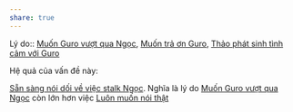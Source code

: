 ```yaml
---
share: true
---
```

Lý do:: [Muốn Guro vượt qua Ngọc](./%C4%90i%E1%BB%81u%20mu%E1%BB%91n%20l%C3%A0m%20cho%20ng%C6%B0%E1%BB%9Di%20kh%C3%A1c/Mu%E1%BB%91n%20Guro%20v%C6%B0%E1%BB%A3t%20qua%20Ng%E1%BB%8Dc.md), [Muốn trả ơn Guro](./%C4%90i%E1%BB%81u%20mu%E1%BB%91n%20l%C3%A0m%20cho%20ng%C6%B0%E1%BB%9Di%20kh%C3%A1c/Mu%E1%BB%91n%20tr%E1%BA%A3%20%C6%A1n%20Guro.md), [Thảo phát sinh tình cảm với Guro](../../3%20K%E1%BA%BF%20ho%E1%BA%A1ch%20h%E1%BB%97%20tr%E1%BB%A3/%C4%90i%E1%BB%83m%20m%E1%BA%A1nh,%20%C4%91i%E1%BB%83m%20y%E1%BA%BFu,%20th%C3%A1ch%20th%E1%BB%A9c/%C4%90i%E1%BB%83m%20y%E1%BA%BFu/Th%E1%BA%A3o%20ph%C3%A1t%20sinh%20t%C3%ACnh%20c%E1%BA%A3m%20v%E1%BB%9Bi%20Guro.md)

Hệ quả của vấn đề này:


[Sẵn sàng nói dối về việc stalk Ngọc](S%E1%BA%B5n%20s%C3%A0ng%20n%C3%B3i%20d%E1%BB%91i%20v%E1%BB%81%20vi%E1%BB%87c%20stalk%20Ng%E1%BB%8Dc.md). Nghĩa là lý do [Muốn Guro vượt qua Ngọc](./%C4%90i%E1%BB%81u%20mu%E1%BB%91n%20l%C3%A0m%20cho%20ng%C6%B0%E1%BB%9Di%20kh%C3%A1c/Mu%E1%BB%91n%20Guro%20v%C6%B0%E1%BB%A3t%20qua%20Ng%E1%BB%8Dc.md) còn lớn hơn việc [Luôn muốn nói thật](../Quan%20%C4%91i%E1%BB%83m,%20th%C3%A1i%20%C4%91%E1%BB%99,%20nguy%C3%AAn%20t%E1%BA%AFc%20s%E1%BB%91ng,%20%C4%91i%E1%BB%81u%20m%C3%ACnh%20th%E1%BA%A5y%20ho%E1%BA%B7c%20c%E1%BA%A3m%20nh%E1%BA%ADn/Lu%C3%B4n%20mu%E1%BB%91n%20n%C3%B3i%20th%E1%BA%ADt.md)
